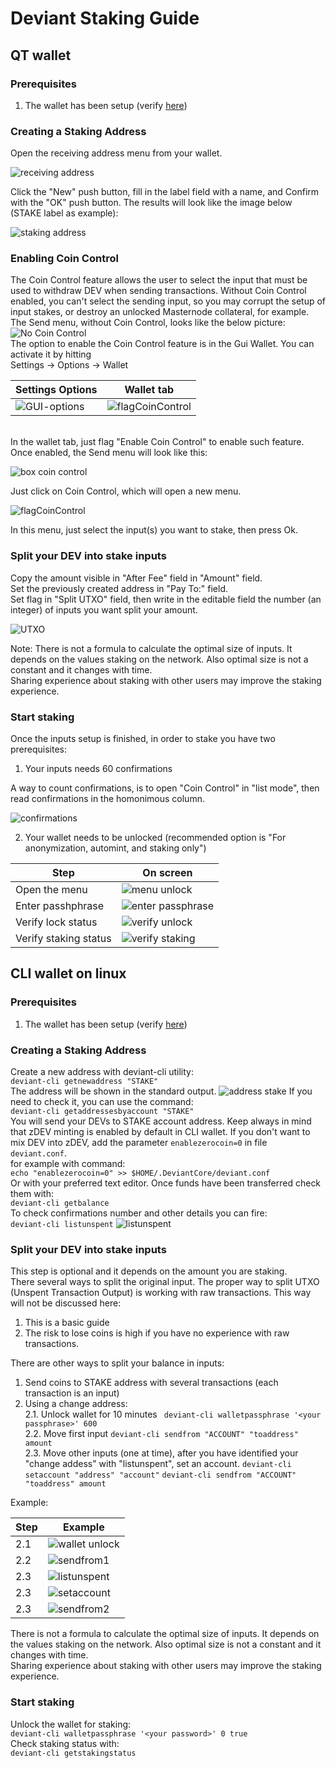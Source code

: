 # Deviant Staking Guide
## QT wallet
### Prerequisites
1. The wallet has been setup (verify [here](/common/Setup_wallet.md))
### Creating a Staking Address
Open the receiving address menu from your wallet.<br />

![receiving address](/images/rec-address.png)

Click the "New" push button, fill in the label field with a name, and Confirm with the "OK" push button.
The results will look like the image below (STAKE label as example):

![staking address](/images/receiving-stake.png)

### Enabling Coin Control<br />
The Coin Control feature allows the user to select the input that must be used to withdraw DEV when sending transactions. Without Coin Control enabled, you can't select the sending input, so you may corrupt the setup of input stakes, or destroy an unlocked Masternode collateral, for example. The Send menu, without Coin Control, looks like the below picture:
<br />
![No Coin Control](/images/noCoinControl.png)
<br />
The option to enable the Coin Control feature is in the Gui Wallet. You can activate it by hitting<br />
Settings -> Options -> Wallet<br />

Settings Options | Wallet tab
---------------- | ----------
![GUI-options](/images/GUI-options.png) | ![flagCoinControl](/images/flagCoinControl.png)

<br />
In the wallet tab, just flag "Enable Coin Control" to enable such feature.
Once enabled, the Send menu will look like this:<br />

![box coin control](/images/boxCoinControl.png)

Just click on Coin Control, which will open a new menu.

![flagCoinControl](/images/intoCoinControl2.png)

In this menu, just select the input(s) you want to stake, then press Ok.
### Split your DEV into stake inputs
Copy the amount visible in "After Fee" field in "Amount" field.<br />
Set the previously created address in "Pay To:" field. <br />
Set flag in "Split UTXO" field, then write in the editable field the number (an integer) of inputs you want split your amount.

![UTXO](/images/utxo.png)

Note: There is not a formula to calculate the optimal size of inputs. It depends on the values staking on the network. Also optimal size is not a constant and it changes with time.<br />
Sharing experience about staking with other users may improve the staking experience.
### Start staking
Once the inputs setup is finished, in order to stake you have two prerequisites:
1. Your inputs needs 60 confirmations<br />

A way to count confirmations, is to open "Coin Control" in "list mode", then read confirmations in the homonimous column.

![confirmations](/images/confirmations.png)

2. Your wallet needs to be unlocked (recommended option is "For anonymization, automint, and staking only")<br />

Step | On screen
---- | ---------
Open the menu | ![menu unlock](/images/unlock-wallet-menu.png)
Enter passhphrase | ![enter passphrase](/images/unlock-wallet-password.png)
Verify lock status | ![verify unlock](/images/unlock-wallet-verify.png)
Verify staking status | ![verify staking](/images/staking-icon.png)

## CLI wallet on linux
### Prerequisites
1. The wallet has been setup (verify [here](/common/Setup_wallet.md#setup-cli-wallet-linux))
### Creating a Staking Address
Create a new address with deviant-cli utility:<br />
```deviant-cli getnewaddress "STAKE"```<br />
The address will be shown in the standard output.
![address stake](/images/cli-address-stake.png)
If you need to check it, you can use the command:<br />
```deviant-cli getaddressesbyaccount "STAKE"```<br />
You will send your DEVs to STAKE account address. Keep always in mind that zDEV minting is enabled by default in CLI wallet. If you don't want to mix DEV into zDEV, add the parameter `enablezerocoin=0` in file `deviant.conf`.<br />
for example with command:<br />
```echo "enablezerocoin=0" >> $HOME/.DeviantCore/deviant.conf```<br />
Or with your preferred text editor.
Once funds have been transferred check them with:<br />
```deviant-cli getbalance``` <br />
To check confirmations number and other details you can fire:<br />
```deviant-cli listunspent```
![listunspent](images/cli-wallet-unspent1.png)
### Split your DEV into stake inputs
This step is optional and it depends on the amount you are staking.  
There several ways to split the original input.
The proper way to split UTXO (Unspent Transaction Output) is working with raw transactions.
This way will not be discussed here:<br />
1. This is a basic guide<br />
2. The risk to lose coins is high if you have no experience with raw transactions.<br />

There are other ways to split your balance in inputs:<br />
1. Send coins to STAKE address with several transactions (each transaction is an input)
2. Using a change address:<br />
2.1. Unlock wallet for 10 minutes ` deviant-cli walletpassphrase '<your passphrase>' 600` <br />
2.2. Move first input ```deviant-cli sendfrom "ACCOUNT" "toaddress" amount``` <br />
2.3. Move other inputs (one at time), after you have identified your "change addess" with "listunspent", set an account.
```deviant-cli setaccount "address" "account"```
```deviant-cli sendfrom "ACCOUNT" "toaddress" amount```

Example:

Step | Example
---- | -------
2.1 | ![wallet unlock](/images/cli-wallet-unlock.png)
2.2 | ![sendfrom1](/images/cli-sendfrom-account.png)
2.3 | ![listunspent](/images/cli-list-unspent2.png)
2.3 | ![setaccount](/images/cli-set-account.png)
2.3 | ![sendfrom2](/images/cli-send-others.png)

There is not a formula to calculate the optimal size of inputs. It depends on the values staking on the network. Also optimal size is not a constant and it changes with time.<br />
Sharing experience about staking with other users may improve the staking experience.
### Start staking
Unlock the wallet for staking:<br />
```deviant-cli walletpassphrase '<your password>' 0 true``` <br />
Check staking status with:<br />
```deviant-cli getstakingstatus```


